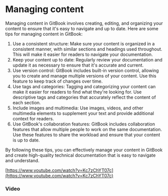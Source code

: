 # Managing content

Managing content in GitBook involves creating, editing, and organizing your content to ensure that it's easy to navigate and up to date. Here are some tips for managing content in GitBook:

1. Use a consistent structure: Make sure your content is organized in a consistent manner, with similar sections and headings used throughout. This will make it easier for readers to navigate your documentation.
2. Keep your content up to date: Regularly review your documentation and update it as necessary to ensure that it's accurate and current.
3. Use version control: GitBook includes built-in version control, allowing you to create and manage multiple versions of your content. Use this feature to keep track of changes over time.
4. Use tags and categories: Tagging and categorizing your content can make it easier for readers to find what they're looking for. Use descriptive tags and categories that accurately reflect the content of each section.
5. Include images and multimedia: Use images, videos, and other multimedia elements to supplement your text and provide additional context for readers.
6. Use GitBook's collaboration features: GitBook includes collaboration features that allow multiple people to work on the same documentation. Use these features to share the workload and ensure that your content is up to date.

By following these tips, you can effectively manage your content in GitBook and create high-quality technical documentation that is easy to navigate and understand.

[https://www.youtube.com/watch?v=Kc7zChYT07c](https://www.youtube.com/watch?v=Kc7zChYT07c)

### Video
